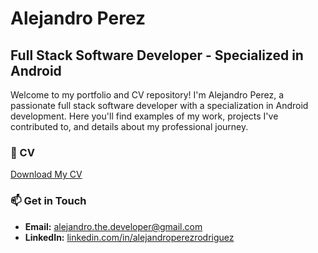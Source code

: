 # Alejandro Perez

## Full Stack Software Developer - Specialized in Android

Welcome to my portfolio and CV repository! I'm Alejandro Perez, a passionate full stack software developer with a specialization in Android development. Here you'll find examples of my work, projects I've contributed to, and details about my professional journey.

### 📄 CV
[Download My CV](./CV_Alejandro_Perez.pdf)

### 📫 Get in Touch
- **Email:** [alejandro.the.developer@gmail.com](mailto:alejandro.the.developer@gmail.com)
- **LinkedIn:** [linkedin.com/in/alejandroperezrodriguez](https://www.linkedin.com/in/alejandroperezrodriguez)

